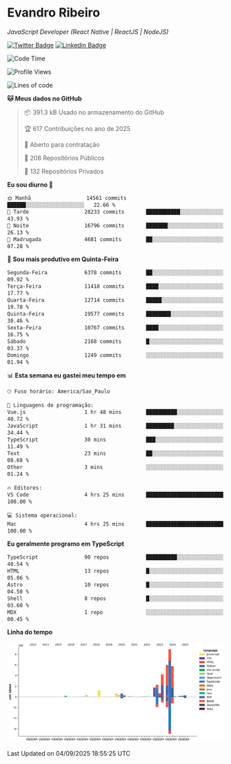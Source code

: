 # Evandro **Ribeiro**

*JavaScript Developer (React Native | ReactJS | NodeJS)*

[![Twitter Badge](https://img.shields.io/badge/-@ribeiroevandro-201B2D?style=flat-square&labelColor=201B2D&logo=twitter&logoColor=white&link=https://twitter.com/ribeiroevandro)](https://twitter.com/ribeiroevandro) 
[![Linkedin Badge](https://img.shields.io/badge/-Evandro%20Ribeiro-201B2D?style=flat-square&logo=Linkedin&logoColor=white&link=https://www.linkedin.com/in/ribeiroevandro)](https://www.linkedin.com/in/ribeiroevandro) 


<!--START_SECTION:waka-->
![Code Time](http://img.shields.io/badge/Code%20Time-4%2C634%20hrs%2021%20mins-blue)

![Profile Views](http://img.shields.io/badge/Visualizac%C3%B5es%20do%20perfil-6-blue)

![Lines of code](https://img.shields.io/badge/Desde%20o%20Hello%20World%20eu%20escrevi-33.1%20million%20linhas%20de%20c%C3%B3digo-blue)

**🐱 Meus dados no GitHub** 

> 📦 391.3 kB Usado no armazenamento do GitHub 
 > 
> 🏆 617 Contribuições no ano de 2025
 > 
> 💼 Aberto para contratação
 > 
> 📜 208 Repositórios Públicos 
 > 
> 🔑 132 Repositórios Privados 
 > 
**Eu sou diurno 🐤** 

```text
🌞 Manhã                  14561 commits       ██████░░░░░░░░░░░░░░░░░░░   22.66 % 
🌆 Tarde                  28233 commits       ███████████░░░░░░░░░░░░░░   43.93 % 
🌃 Noite                  16796 commits       ███████░░░░░░░░░░░░░░░░░░   26.13 % 
🌙 Madrugada              4681 commits        ██░░░░░░░░░░░░░░░░░░░░░░░   07.28 % 
```
📅 **Sou mais produtivo em Quinta-Feira** 

```text
Segunda-Feira            6378 commits        ██░░░░░░░░░░░░░░░░░░░░░░░   09.92 % 
Terça-Feira              11418 commits       ████░░░░░░░░░░░░░░░░░░░░░   17.77 % 
Quarta-Feira             12714 commits       █████░░░░░░░░░░░░░░░░░░░░   19.78 % 
Quinta-Feira             19577 commits       ████████░░░░░░░░░░░░░░░░░   30.46 % 
Sexta-Feira              10767 commits       ████░░░░░░░░░░░░░░░░░░░░░   16.75 % 
Sábado                   2168 commits        █░░░░░░░░░░░░░░░░░░░░░░░░   03.37 % 
Domingo                  1249 commits        ░░░░░░░░░░░░░░░░░░░░░░░░░   01.94 % 
```


📊 **Esta semana eu gastei meu tempo em** 

```text
🕑︎ Fuso horário: America/Sao_Paulo

💬 Linguagens de programação: 
Vue.js                   1 hr 48 mins        ██████████░░░░░░░░░░░░░░░   40.72 % 
JavaScript               1 hr 31 mins        █████████░░░░░░░░░░░░░░░░   34.44 % 
TypeScript               30 mins             ███░░░░░░░░░░░░░░░░░░░░░░   11.49 % 
Text                     23 mins             ██░░░░░░░░░░░░░░░░░░░░░░░   08.68 % 
Other                    3 mins              ░░░░░░░░░░░░░░░░░░░░░░░░░   01.24 % 

🔥 Editores: 
VS Code                  4 hrs 25 mins       █████████████████████████   100.00 % 

💻 Sistema operacional: 
Mac                      4 hrs 25 mins       █████████████████████████   100.00 % 
```

**Eu geralmente programo em TypeScript** 

```text
TypeScript               90 repos            ██████████░░░░░░░░░░░░░░░   40.54 % 
HTML                     13 repos            █░░░░░░░░░░░░░░░░░░░░░░░░   05.86 % 
Astro                    10 repos            █░░░░░░░░░░░░░░░░░░░░░░░░   04.50 % 
Shell                    8 repos             █░░░░░░░░░░░░░░░░░░░░░░░░   03.60 % 
MDX                      1 repo              ░░░░░░░░░░░░░░░░░░░░░░░░░   00.45 % 
```



**Linha do tempo**

![Lines of Code chart](https://raw.githubusercontent.com/ribeiroevandro/ribeiroevandro/main/assets/bar_graph.png)


 Last Updated on 04/09/2025 18:55:25 UTC
<!--END_SECTION:waka-->
